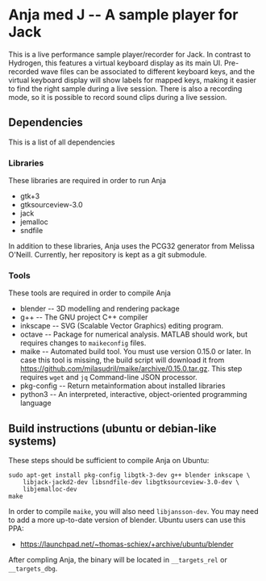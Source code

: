 Anja med J -- A sample player for Jack
======================================

This is a live performance sample player/recorder for Jack. In contrast to
Hydrogen, this features a virtual keyboard display as its main UI.
Pre-recorded wave files can be associated to different keyboard keys, and the
virtual keyboard display will show labels for mapped keys, making it easier to
find the right sample during a live session. There is also a recording mode, so
it is possible to record sound clips during a live session.

Dependencies
------------
This is a list of all dependencies

### Libraries
These libraries are required in order to run Anja

 * gtk+3
 * gtksourceview-3.0
 * jack
 * jemalloc
 * sndfile

 In addition to these libraries, Anja uses the PCG32 generator from Melissa O'Neill.
 Currently, her repository is kept as a git submodule.

### Tools
These tools are required in order to compile Anja

 * blender -- 3D modelling and rendering package
 * g++ -- The GNU project C++ compiler
 * inkscape -- SVG (Scalable Vector Graphics) editing program.
 * octave -- Package for numerical analysis. MATLAB should work, but requires
	changes to `maikeconfig` files.
 * maike -- Automated build tool. You must use version 0.15.0 or later.
	In case this tool is missing, the build script will download it from
	https://github.com/milasudril/maike/archive/0.15.0.tar.gz. This step requires
	`wget` and `jq` Command-line JSON processor.
 * pkg-config -- Return metainformation about installed libraries
 * python3 -- An interpreted, interactive, object-oriented programming language

Build instructions (ubuntu or debian-like systems)
--------------------------------------------------
These steps should be sufficient to compile Anja on Ubuntu:

	sudo apt-get install pkg-config libgtk-3-dev g++ blender inkscape \
		libjack-jackd2-dev libsndfile-dev libgtksourceview-3.0-dev \
		libjemalloc-dev
	make

In order to compile `maike`, you will also need `libjansson-dev`. You may need
to add a more up-to-date version of blender. Ubuntu users can use this PPA:

 * https://launchpad.net/~thomas-schiex/+archive/ubuntu/blender

After compling Anja, the binary will be located in `__targets_rel` or `__targets_dbg`.

